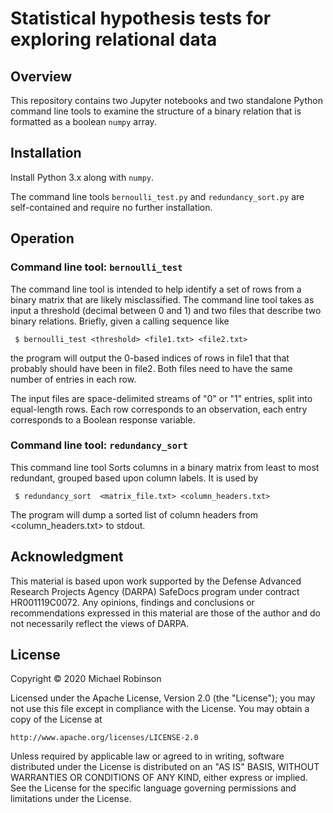 # Statistical hypothesis tests for exploring relational data

## Overview

This repository contains two Jupyter notebooks and two standalone Python command line tools to examine the structure of a binary relation that is formatted as a boolean `numpy` array.

## Installation

Install Python 3.x along with `numpy`.

The command line tools `bernoulli_test.py` and `redundancy_sort.py` are self-contained and require no further installation.

## Operation

### Command line tool: `bernoulli_test`

The command line tool is intended to help identify a set of rows from a binary matrix that are likely misclassified.  The command line tool takes as input a threshold (decimal between 0 and 1) and two files that describe two binary relations.  Briefly, given a calling sequence like

```
 $ bernoulli_test <threshold> <file1.txt> <file2.txt>
```

the program will output the 0-based indices of rows in file1 that that probably should have been in file2.  Both files need to have the same number of entries in each row.

The input files are space-delimited streams of "0" or "1" entries, split into equal-length rows.  Each row corresponds to an observation, each entry corresponds to a Boolean response variable.

### Command line tool: `redundancy_sort`

This command line tool Sorts columns in a binary matrix from least to most redundant, grouped based upon column labels.  It is used by

```
 $ redundancy_sort  <matrix_file.txt> <column_headers.txt>
```

The program will dump a sorted list of column headers from <column_headers.txt> to stdout.

## Acknowledgment

This material is based upon work supported by the Defense Advanced Research Projects Agency (DARPA) SafeDocs program under contract HR001119C0072.  Any opinions, findings and conclusions or recommendations expressed in this material are those of the author and do not necessarily reflect the views of DARPA.

## License

Copyright © 2020 Michael Robinson

Licensed under the Apache License, Version 2.0 (the "License");
you may not use this file except in compliance with the License.
You may obtain a copy of the License at

    http://www.apache.org/licenses/LICENSE-2.0

Unless required by applicable law or agreed to in writing, software
distributed under the License is distributed on an "AS IS" BASIS,
WITHOUT WARRANTIES OR CONDITIONS OF ANY KIND, either express or implied.
See the License for the specific language governing permissions and
limitations under the License.
